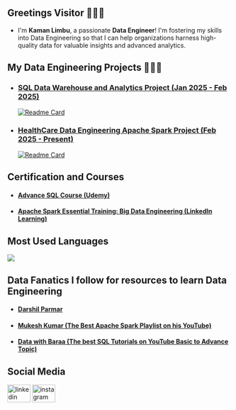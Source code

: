 ## Greetings Visitor 🙋🏻‍♂️  
- I'm **Kaman Limbu**, a passionate **Data Engineer**! I'm fostering my skills into Data Engineering so that I can help organizations harness high-quality data for valuable insights and advanced analytics.

## My Data Engineering Projects 👷🏻‍♂️
- ### [SQL Data Warehouse and Analytics Project (Jan 2025 - Feb 2025)](https://github.com/KamanHang/sqldatawarehousedataengineeringproject) 
  [![Readme Card](https://github-readme-stats.vercel.app/api/pin/?username=kamanhang&repo=sqldatawarehousedataengineeringproject&theme=tokyonight)](https://github.com/kamanhang/sqldatawarehousedataengineeringproject)
- ### [HealthCare Data Engineering Apache Spark Project (Feb 2025 - Present)](https://github.com/KamanHang/healthcare-data-engineering-apache-spark-project) 
  [![Readme Card](https://github-readme-stats.vercel.app/api/pin/?username=kamanhang&repo=healthcare-data-engineering-apache-spark-project&theme=tokyonight)](https://github.com/kamanhang/healthcare-data-engineering-apache-spark-project)
  
## Certification and Courses
- #### [Advance SQL Course (Udemy)](https://www.udemy.com/certificate/UC-e66ea059-1ecc-4558-8d01-a73f7773cf53/)
- #### [Apache Spark Essential Training: Big Data Engineering (LinkedIn Learning)](https://drive.google.com/file/d/1P5cM0PvsoCh20AY1_gr-iBev3Y6egDbB/view)
## Most Used Languages
![](https://github-readme-stats.vercel.app/api/top-langs/?username=KamanHang&theme=dark&hide_border=false&include_all_commits=true&layout=compact)

## Data Fanatics I follow for resources to learn Data Engineering
- #### [Darshil Parmar](https://www.linkedin.com/in/darshil-parmar/)
- #### [Mukesh Kumar (The Best Apache Spark Playlist on his YouTube)](https://www.youtube.com/channel/UCacvJAgrPTjSEdnZObMzpqQ)
- #### [Data with Baraa (The best SQL Tutorials on YouTube Basic to Advance Topic)](https://www.youtube.com/@DataWithBaraa)


## Social Media
<div align="left">
  <a href="https://linkedin.com/in/kamanlimbu" target="blank"><img src="https://raw.githubusercontent.com/maurodesouza/profile-readme-generator/master/src/assets/icons/social/linkedin/default.svg" width="52" height="40" alt="linkedin logo" /></a>
  <a href="https://www.instagram.com/chotamotacoder/" target="blank"><img src="https://raw.githubusercontent.com/maurodesouza/profile-readme-generator/master/src/assets/icons/social/instagram/default.svg" width="52" height="40" alt="instagram logo"  /></a>
</div>



